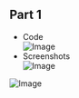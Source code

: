 ## Part 1
* Code <br> 
![Image](ChatServer-Code) <br>
* Screenshots <br>
![Image](ChatServer-1) <br>

![Image](ChatServer-2) <br>

